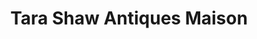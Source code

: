 ---
title: "Tara Shaw Antiques Maison"
url: /new-orleans/tara-shaw-antiques-maison/
shop: Antiquitäten
---